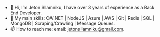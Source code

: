 - 👋 Hi, I’m Jeton Sllamniku, I have over 3 years of experience as a Back End Developer. 
- 👀 My main skills: C#/.NET | NodeJS | Azure | AWS | Git | Redis | SQL | MongoDB | Scraping/Crawling | Message Queues.
- 📫 How to reach me: email: jetonsllamniku@gmail.com.

<!---
Jetonii/Jetonii is a ✨ special ✨ repository because its `README.md` (this file) appears on your GitHub profile.
You can click the Preview link to take a look at your changes.
--->
